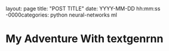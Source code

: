 layout: page
title: "POST TITLE"
date: YYYY-MM-DD hh:mm:ss -0000categories: python neural-networks ml

# My Adventure With textgenrnn
